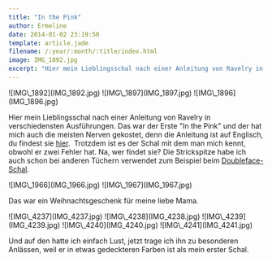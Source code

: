 ```yaml
---
title: "In the Pink"
author: Ermeline
date: 2014-01-02 23:19:50
template: article.jade
filename: /:year/:month/:title/index.html
image: IMG_1892.jpg
excerpt: "Hier mein Lieblingsschal nach einer Anleitung von Ravelry in verschiedensten Ausführungen."
---
```


<div id='slides' class='slideshow'>
![IMG\_1892](IMG_1892.jpg)
![IMG\_1897](IMG_1897.jpg)
![IMG\_1896](IMG_1896.jpg)
</div>

Hier mein Lieblingsschal nach einer Anleitung von Ravelry in
verschiedensten Ausführungen. Das war der Erste "In the Pink" und der
hat mich auch die meisten Nerven gekostet, denn die Anleitung ist auf
Englisch, du findest sie
[hier](http://www.ravelry.com/patterns/library/in-the-pink-2).  Trotzdem
ist es der Schal mit dem man mich kennt, obwohl er zwei Fehler hat. Na,
wer findet sie? Die Strickspitze habe ich auch schon bei anderen Tüchern
verwendet zum Beispiel beim
[Doubleface-Schal](http://flauschiversum.de/2014/01/doubleface/ "Doubleface").

<div id='slides' class='slideshow'>
![IMG\_1966](IMG_1966.jpg)
![IMG\_1967](IMG_1967.jpg)
</div>

Das war ein Weihnachtsgeschenk für meine liebe Mama.

<div id='slides' class='slideshow'>
![IMG\_4237](IMG_4237.jpg)
![IMG\_4238](IMG_4238.jpg)
![IMG\_4239](IMG_4239.jpg)
![IMG\_4240](IMG_4240.jpg)
![IMG\_4241](IMG_4241.jpg)
</div>

Und auf den hatte ich einfach Lust, jetzt trage ich ihn zu besonderen
Anlässen, weil er in etwas gedeckteren Farben ist als mein erster Schal.
